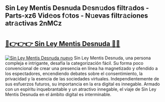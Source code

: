 ## Sin Ley Mentis Desnuda D𝚎sn𝚞dos filtr𝚊dos - Parts-xz6 Vid𝚎os f𝚘tos - N𝚞evas filtr𝚊ciones atr𝚊ctivas 2nMCz

# <h2><a href="http://mb37pm.tromn.icu/?c=Sin+Ley+Mentis+Desnuda">🔗👉👉👉 Sin Ley Mentis Desnuda 🔗🔗</a></h2>

[![Sin Ley Mentis Desnuda nuevo](https://i.imgur.com/pEAQMta.gif)](http://mb37pm.tromn.icu/?c=Sin+Ley+Mentis+Desnuda)
Sin Ley Mentis Desnuda, una persona compleja e intrigante, desafía la categorización fácil. Su forma poco convencional de crear una presencia en línea ha magnetizado y ofendido a los espectadores, encendiendo debates sobre el consentimiento, la privacidad y la esencia de las sociedades virtuales. Independientemente de sus esfuerzos futuros, su importancia en la era digital es innegable. Armado con un espíritu inquebrantable y un atractivo innegable, el viaje de Sin Ley Mentis Desnuda en el ámbito digital es interminable.
